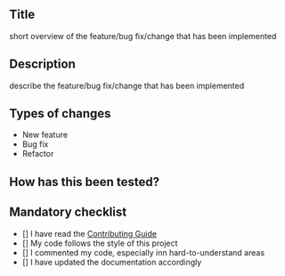 ## Title
short overview of the feature/bug fix/change that has been implemented

## Description
describe the feature/bug fix/change that has been implemented

## Types of changes
- New feature
- Bug fix
- Refactor

## How has this been tested?

## Mandatory checklist
- [] I have read the [Contributing Guide](https://github.com/xtend/xtend/blob/master/CONTRIBUTING.md)
- [] My code follows the style of this project
- [] I commented my code, especially inn hard-to-understand areas
- [] I have updated the documentation accordingly
